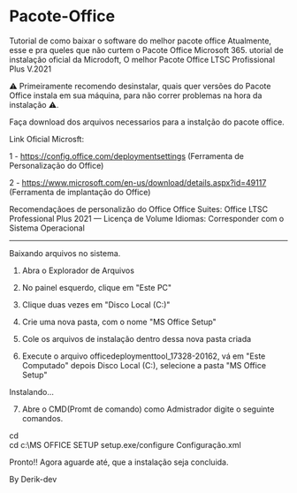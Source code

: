 # Pacote-Office
Tutorial de como baixar o software do melhor pacote office Atualmente, esse e pra queles que não curtem o Pacote Office Microsoft 365.
utorial de instalação oficial da Microdoft, O melhor Pacote Office LTSC Profissional Plus V.2021

⚠️ Primeiramente recomendo desinstalar, quais quer versões do Pacote Office instala em sua máquina,
para não correr problemas na hora da instalação ⚠️.

Faça download dos arquivos necessarios para a instalção do pacote office.

Link Oficial Microsft:

1 - https://config.office.com/deploymentsettings (Ferramenta de Personalização do Office)

2 - https://www.microsoft.com/en-us/download/details.aspx?id=49117 (Ferramenta de implantação do Office)

Recomendaçãoes de personalizão do Office
Office Suites:
Office LTSC Professional Plus 2021 — Licença de Volume
Idiomas:
Corresponder com o Sistema Operacional

---------------------------------------------------------------------------------------------------------

Baixando arquivos no sistema.

1. Abra o Explorador de Arquivos

2. No painel esquerdo, clique em "Este PC"

3. Clique duas vezes em "Disco Local (C:)"

4. Crie uma nova pasta, com o nome "MS Office Setup"

5. Cole os arquivos de instalação dentro dessa nova pasta criada

6. Execute o arquivo officedeploymenttool_17328-20162,
vá em "Este Computado" depois Disco Local (C:), selecione a pasta "MS Office Setup"

Instalando...

7. Abre o CMD(Promt de comando) como Admistrador
digite o seguinte comandos.

cd\
cd c:\MS OFFICE SETUP
setup.exe/configure Configuração.xml

Pronto!! Agora aguarde até, que a instalação seja concluida.

By Derik-dev
